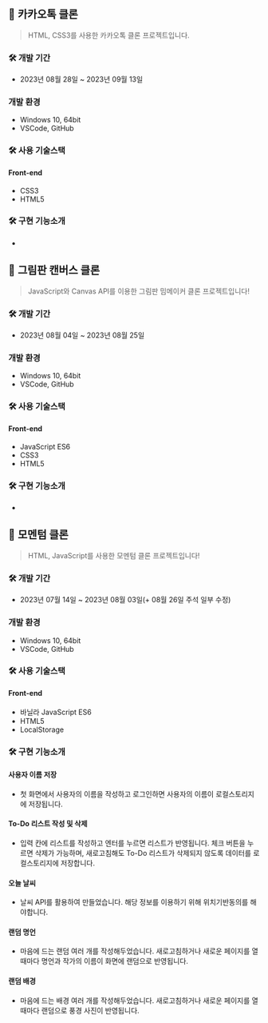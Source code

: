 ## 💬 카카오톡 클론
> HTML, CSS3를 사용한 카카오톡 클론 프로젝트입니다.

### 🛠 개발 기간
* 2023년 08월 28일 ~ 2023년 09월 13일

### 개발 환경
* Windows 10, 64bit
* VSCode, GitHub

### 🛠 사용 기술스택
#### Front-end
* CSS3
* HTML5

### 🛠 구현 기능소개
#### 
*


## 🎨 그림판 캔버스 클론
> JavaScript와 Canvas API를 이용한 그림판 밈메이커 클론 프로젝트입니다!

### 🛠 개발 기간
* 2023년 08월 04일 ~ 2023년 08월 25일

### 개발 환경
* Windows 10, 64bit
* VSCode, GitHub

### 🛠 사용 기술스택
#### Front-end
* JavaScript ES6
* CSS3
* HTML5

### 🛠 구현 기능소개
#### 
*


## 📒 모멘텀 클론
> HTML, JavaScript를 사용한 모멘텀 클론 프로젝트입니다!

### 🛠 개발 기간
* 2023년 07월 14일 ~ 2023년 08월 03일(+ 08월 26일 주석 일부 수정)

### 개발 환경
* Windows 10, 64bit
* VSCode, GitHub

### 🛠 사용 기술스택
#### Front-end
* 바닐라 JavaScript ES6
* HTML5
* LocalStorage

### 🛠 구현 기능소개
#### 사용자 이름 저장
* 첫 화면에서 사용자의 이름을 작성하고 로그인하면
  사용자의 이름이 로컬스토리지에 저장됩니다.
#### To-Do 리스트 작성 및 삭제
* 입력 칸에 리스트를 작성하고 엔터를 누르면 리스트가 반영됩니다.
  체크 버튼을 누르면 삭제가 가능하며,
  새로고침해도 To-Do 리스트가 삭제되지 않도록
  데이터를 로컬스토리지에 저장합니다.
#### 오늘 날씨
* 날씨 API를 활용하여 만들었습니다.
  해당 정보를 이용하기 위해 위치기반동의를 해야합니다.
#### 랜덤 명언
* 마음에 드는 랜덤 여러 개를 작성해두었습니다.
  새로고침하거나 새로운 페이지를 열 때마다
  명언과 작가의 이름이 화면에 랜덤으로 반영됩니다.
#### 랜덤 배경
* 마음에 드는 배경 여러 개를 작성해두었습니다.
  새로고침하거나 새로운 페이지를 열 때마다
  랜덤으로 풍경 사진이 반영됩니다.
